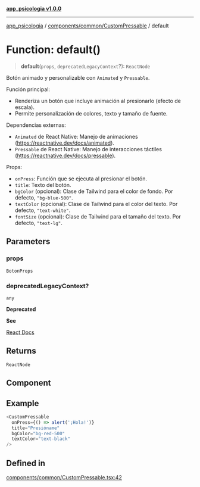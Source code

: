 [**app_psicologia v1.0.0**](../../../../README.md)

***

[app_psicologia](../../../../modules.md) / [components/common/CustomPressable](../README.md) / default

# Function: default()

> **default**(`props`, `deprecatedLegacyContext`?): `ReactNode`

Botón animado y personalizable con `Animated` y `Pressable`.

Función principal:
- Renderiza un botón que incluye animación al presionarlo (efecto de escala).
- Permite personalización de colores, texto y tamaño de fuente.

Dependencias externas:
- `Animated` de React Native: Manejo de animaciones (https://reactnative.dev/docs/animated).
- `Pressable` de React Native: Manejo de interacciones táctiles (https://reactnative.dev/docs/pressable).

Props:
- `onPress`: Función que se ejecuta al presionar el botón.
- `title`: Texto del botón.
- `bgColor` (opcional): Clase de Tailwind para el color de fondo. Por defecto, `"bg-blue-500"`.
- `textColor` (opcional): Clase de Tailwind para el color del texto. Por defecto, `"text-white"`.
- `fontSize` (opcional): Clase de Tailwind para el tamaño del texto. Por defecto, `"text-lg"`.

## Parameters

### props

`BotonProps`

### deprecatedLegacyContext?

`any`

**Deprecated**

**See**

[React Docs](https://legacy.reactjs.org/docs/legacy-context.html#referencing-context-in-lifecycle-methods)

## Returns

`ReactNode`

## Component

## Example

```ts
<CustomPressable
  onPress={() => alert('¡Hola!')}
  title="Presióname"
  bgColor="bg-red-500"
  textColor="text-black"
/>
```

## Defined in

[components/common/CustomPressable.tsx:42](https://github.com/XxtbmfxX/app_psicologia/blob/da762f4f9225edbb02c8e13dfe2f9bc7ae75eef5/components/common/CustomPressable.tsx#L42)
